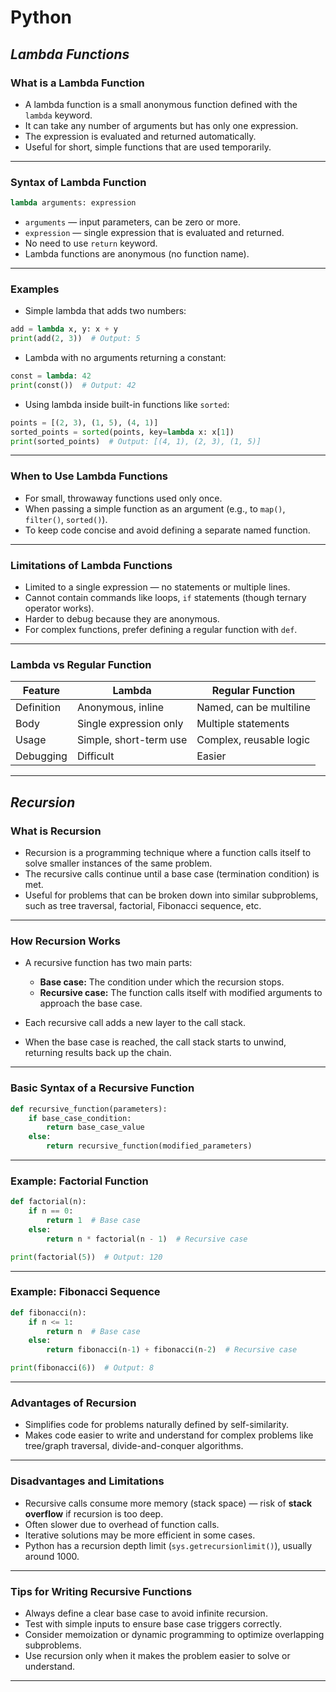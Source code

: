 # Python

## *Lambda Functions*

### **What is a Lambda Function**

* A lambda function is a small anonymous function defined with the `lambda` keyword.
* It can take any number of arguments but has only one expression.
* The expression is evaluated and returned automatically.
* Useful for short, simple functions that are used temporarily.

---

### **Syntax of Lambda Function**

```python
lambda arguments: expression
```

* `arguments` — input parameters, can be zero or more.
* `expression` — single expression that is evaluated and returned.
* No need to use `return` keyword.
* Lambda functions are anonymous (no function name).

---

### **Examples**

* Simple lambda that adds two numbers:

```python
add = lambda x, y: x + y
print(add(2, 3))  # Output: 5
```

* Lambda with no arguments returning a constant:

```python
const = lambda: 42
print(const())  # Output: 42
```

* Using lambda inside built-in functions like `sorted`:

```python
points = [(2, 3), (1, 5), (4, 1)]
sorted_points = sorted(points, key=lambda x: x[1])
print(sorted_points)  # Output: [(4, 1), (2, 3), (1, 5)]
```

---

### **When to Use Lambda Functions**

* For small, throwaway functions used only once.
* When passing a simple function as an argument (e.g., to `map()`, `filter()`, `sorted()`).
* To keep code concise and avoid defining a separate named function.

---

### **Limitations of Lambda Functions**

* Limited to a single expression — no statements or multiple lines.
* Cannot contain commands like loops, `if` statements (though ternary operator works).
* Harder to debug because they are anonymous.
* For complex functions, prefer defining a regular function with `def`.

---

### **Lambda vs Regular Function**

| Feature    | Lambda                 | Regular Function        |
| ---------- | ---------------------- | ----------------------- |
| Definition | Anonymous, inline      | Named, can be multiline |
| Body       | Single expression only | Multiple statements     |
| Usage      | Simple, short-term use | Complex, reusable logic |
| Debugging  | Difficult              | Easier                  |

---

## *Recursion*

### **What is Recursion**

* Recursion is a programming technique where a function calls itself to solve smaller instances of the same problem.
* The recursive calls continue until a base case (termination condition) is met.
* Useful for problems that can be broken down into similar subproblems, such as tree traversal, factorial, Fibonacci sequence, etc.

---

### **How Recursion Works**

* A recursive function has two main parts:

  * **Base case:** The condition under which the recursion stops.
  * **Recursive case:** The function calls itself with modified arguments to approach the base case.
* Each recursive call adds a new layer to the call stack.
* When the base case is reached, the call stack starts to unwind, returning results back up the chain.

---

### **Basic Syntax of a Recursive Function**

```python
def recursive_function(parameters):
    if base_case_condition:
        return base_case_value
    else:
        return recursive_function(modified_parameters)
```

---

### **Example: Factorial Function**

```python
def factorial(n):
    if n == 0:
        return 1  # Base case
    else:
        return n * factorial(n - 1)  # Recursive case

print(factorial(5))  # Output: 120
```

---

### **Example: Fibonacci Sequence**

```python
def fibonacci(n):
    if n <= 1:
        return n  # Base case
    else:
        return fibonacci(n-1) + fibonacci(n-2)  # Recursive case

print(fibonacci(6))  # Output: 8
```

---

### **Advantages of Recursion**

* Simplifies code for problems naturally defined by self-similarity.
* Makes code easier to write and understand for complex problems like tree/graph traversal, divide-and-conquer algorithms.

---

### **Disadvantages and Limitations**

* Recursive calls consume more memory (stack space) — risk of **stack overflow** if recursion is too deep.
* Often slower due to overhead of function calls.
* Iterative solutions may be more efficient in some cases.
* Python has a recursion depth limit (`sys.getrecursionlimit()`), usually around 1000.

---

### **Tips for Writing Recursive Functions**

* Always define a clear base case to avoid infinite recursion.
* Test with simple inputs to ensure base case triggers correctly.
* Consider memoization or dynamic programming to optimize overlapping subproblems.
* Use recursion only when it makes the problem easier to solve or understand.

---
